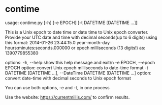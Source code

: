 # contime

usage: contime.py [-h] [-e EPOCH] [-t DATETIME [DATETIME ...]]

This is a Unix epoch to date time or date time to Unix epoch converter. Provide your UTC date and time with
decimal seconds(up to 6 digits) using this format: 2014-01-26 23:44:15.0 year-month-day
hours:minutes:seconds.000000 or epoch milliseconds (13 digits!) as: 1390779855380

options:
  -h, --help show this help message and exit\n
  -e EPOCH, --epoch EPOCH   option: convert Unix epoch milliseconds to date-time format
  -t DATETIME [DATETIME ...], --DateTime DATETIME [DATETIME ...]    option: convert date-time with decimal seconds to Unix epoch format

You can use both options, -e and -t, in one process


Use the website:
https://currentmillis.com/
to confirm results.
